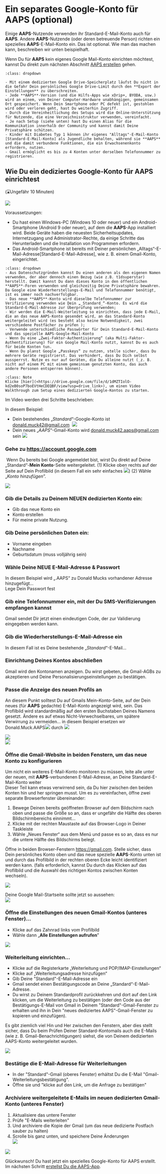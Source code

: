 # Ein separates Google-Konto für AAPS (optional)

Einige **AAPS**-Nutzende verwenden ihr Standard-E-Mail-Konto auch für **AAPS**. Andere **AAPS**-Nutzende (oder deren betreuende Person) richten ein spezielles **AAPS**-E-Mail-Konto ein. Das ist optional. Wie man das machen kann, beschreiben wir unten beispielhaft.

Wenn Du für **AAPS** kein eigenes Google Mail-Konto einrichten möchtest, kannst Du direkt zum nächsten Abschnitt [AAPS erstellen](../SettingUpAaps/BuildingAaps.md) gehen.

```{admonition} Advantages of a dedicated Google account for AAPS
:class: dropdown

- Mit einem dedizierten Google Drive-Speicherplatz läufst Du nicht in die Gefahr Dein persönliches Google Drive-Limit durch den **Export der Einstellungen** zu überschreiten.
- Jede **AAPS**-Version (und die Hilfs-Apps wie xDrip+, BYODA, usw.) wird an einem, von Deiner Computer-Hardware unabhängigen, gemeinsamen Ort gespeichert. Wenn Dein Smartphone oder PC defekt ist, gestohlen wird oder verloren geht, hast Du weiterhin Zugriff.
- Durch die Vereinheitlichung des Setups wird die Online-Unterstützung für Nutzende, die eine Verzeichnisstruktur verwenden, vereinfacht.
- Je nach Setup (siehe unten) hast Du einen Alias für die Kommunikation innerhalb der Community und kannst damit Deine Privatsphäre schützen. 
- Kinder mit Diabetes Typ 1 können ihr eigenes "Alltags"-E-Mail-Konto [Standard-E-Mail-Konto] als Jugendliche behalten, während sie **AAPS** und die damit verbundene Funktionen, die ein Erwachsenenkonto erfordern, nutzen.
- Gmail ermöglicht es bis zu 4 Konten unter derselben Telefonnummer zu registrieren.
```

## Wie Du ein dediziertes Google-Konto für AAPS einrichtest

(⌛Ungefähr 10 Minuten)

![](../images/Building-the-App/building_0001.png)

Voraussetzungen:

* Du hast einen Windows-PC (Windows 10 oder neuer) und ein Android-Smartphone (Android 9 oder neuer), auf dem die **AAPS**-App installiert wird. Beide Geräte haben die neuesten Sicherheitsupdates, Internetzugang und Administrator-Rechte, da einige Schritte das Herunterladen und die Installation von Programmen erfordern.
* Das Android-Smartphone ist bereits mit Deiner persönlichen „Alltags“-E-Mail-Adresse[Standard-E-Mail-Adresse], wie z. B. einem Gmail-Konto, eingerichtet.

```{admonition} Things to consider when setting up your new account
:class: dropdown
- Aus Datenschutzgründen kannst Du einen anderen als den eigenen Namen verwenden, der aber dennoch einen Bezug (wie z.B. t1dsuperstar) herstellt. Damit kannst Du dann dieses Konto in den öffentlichen **AAPS**-Foren verwenden und gleichzeitig Deine Privatsphäre bewahren. Da Google eine Wiederherstellungs-E-Mail und Telefonnummer benötigt, ist es immer noch nachverfolgbar.
- Das neue **AAPS**-Konto wird dieselbe Telefonnummer zur Verifizierung verwenden wie Dein „_Standard_“-Konto. Es wird die Standard-E-Mail-Adresse zur Überprüfung verwenden;
- Wir werden die E-Mail-Weiterleitung so einrichten, dass jede E-Mail, die an das neue AAPS-Konto gesendet wird, an das Standard-Konto weitergeleitet wird (es besteht also keine Notwendigkeit, zwei verschiedene Postfächer zu prüfen );
- Verwende unterschiedliche Passwörter für Dein Standard-E-Mail-Konto und das spezielle AAPS-Google-Mail-Konto
- Wenn Du eine „Zwei-Faktor-Authentisierung“ (aka Multi-Faktor-Authentifizierung) für ein Google Mail-Konto nutzt, kannst Du es auch für beide Konten tun.
- Wenn Du planst Google „Passkeys“ zu nutzen, stelle sicher, dass Du mehrere Geräte registrierst. Das verhindert, dass Du Dich selbst aussperrst. Nutze es nur auf Geräten, die Du alleine nutzt (_z. B. nicht auf einem PC mit einem gemeinsam genutzten Konto, das auch andere Personen entsperren können).
```


```{admonition}  Video Walkthrough! 
:class: Note
Klicke [hier](<https://drive.google.com/file/d/1dMZTIolO-kd2eB0soP7boEVtHeCDEQBF/view?usp=drive_link>), um einen Video Walkthrough zum Setup eines dedizierten Google-Kontos zu starten.
```

 Im Video werden drei Schritte beschrieben:

In diesem Beispiel: 
- Dein bestehendes „_Standard_“-Google-Konto ist <donald.muck42@gmail.com>  ![](../images/Building-the-App/building_0002.png)
- Dein neues „_AAPS_“-Gmail-Konto wird <donald.muck42.aaps@gmail.com> sein ![](../images/Building-the-App/building_0003.png)


### Gehe zu <https://account.google.com> 

 Wenn Du bereits bei Google angemeldet bist, wirst Du direkt auf Deine „Standard“-**Mein Konto**-Seite weitergeleitet. (1) Klicke oben rechts auf der Seite auf Dein Profilbild (in diesem Fall ein sehr einfaches ![](../images/Building-the-App/building_0002.png)) (2) Wähle „_Konto hinzufügen_”.

![](../images/Building-the-App/building_0005.png)


### Gib die Details zu Deinem NEUEN dedizierten Konto ein: 

- Gib das neue Konto ein 
- Konto erstellen
- Für meine private Nutzung. 


### Gib Deine persönlichen Daten ein:
 - Vorname eingeben
 - Nachname
 - Geburtsdatum (muss volljährig sein)

### Wähle Deine NEUE E-Mail-Adresse & Passwort

In diesem Beispiel wird „.AAPS“ zu Donald Mucks vorhandener Adresse hinzugefügt…\
Lege Dein Passwort fest

### Gib eine Telefonnummer ein, mit der Du SMS-Verifizierungen empfangen kannst

Gmail sendet Dir jetzt einen eindeutigen Code, der zur Validierung eingegeben werden kann.

### Gib die Wiederherstellungs-E-Mail-Adresse ein

In diesem Fall ist es Deine bestehende „_Standard_“-E-Mail…

### Einrichtung Deines Kontos abschließen

Gmail wird den Kontonamen anzeigen. Du wirst gebeten, die Gmail-AGBs zu akzeptieren und Deine Personalisierungseinstellungen zu bestätigen.

### Passe die Anzeige des neuen Profils an

An diesem Punkt solltest Du auf Gmails Mein-Konto-Seite, auf der Dein neues (für **AAPS** gedachte) E-Mail-Konto angezeigt wird, sein. Das Profilbild wird standardmäßig auf den ersten Buchstaben Deines Namens gesetzt. Ändere es auf etwas Nicht-Verwechselbares, um spätere Verwirrung zu vermeiden… in diesem Beispiel ersetzen wir Donald.Muck.AAPS![](../images/Building-the-App/building_0002.png) durch ![](../images/Building-the-App/building_0003.png)

![](../images/Building-the-App/building_0007.png)\
![](../images/Building-the-App/building_0008.png)

### Öffne die Gmail-Website in beiden Fenstern, um das neue Konto zu konfigurieren

Um nicht ein weiteres E-Mail-Konto monitoren zu müssen, leite alle unter der neuen, mit **AAPS**-verbundenen E-Mail-Adresse, an Deine Standard-E-Mail-Konto weiter\
Dieser Teil kann etwas verwirrend sein, da Du hier zwischen den beiden Konten hin und her springen musst. Um es zu vereinfachen, öffne zwei separate Browserfenster übereinander:

1. Bewege Deinen bereits geöffneten Browser auf dem Bildschirm nach oben und passe die Größe so an, dass er ungefähr die Hälfte des oberen Bildschirmbereichs einnimmt…
2. Klicke mit der rechten Maustaste auf das Browser-Logo in Deiner Taskleiste
3. Wähle „Neues Fenster“ aus dem Menü und passe es so an, dass es nur die untere Hälfte des Bildschirms belegt.

Öffne in beiden Browser-Fenstern <https://gmail.com>. Stelle sicher, dass Dein persönliches Konto oben und das neue spezielle **AAPS**-Konto unten ist und durch das Profilbild in der rechten oberen Ecke leicht identifiziert werden kann. (falls erforderlich, kannst Du durch das Klicken auf das Profilbild und die Auswahl des richtigen Kontos zwischen Konten wechseln).

![](../images/Building-the-App/building_0009.png)

Deine Google Mail-Startseite sollte jetzt so aussehen:\
![](../images/Building-the-App/building_0010.png)

 ### Öffne die Einstellungen des neuen Gmail-Kontos (unteres Fenster)…

- Klicke auf das Zahnrad links vom Profilbild
- Wähle dann „**Alle Einstellungen aufrufen**”

![](../images/Building-the-App/building_0011.png)

### Weiterleitung einrichten…

- Klicke auf die Registerkarte „Weiterleitung und POP/IMAP-Einstellungen“
- Klicke auf „Weiterleitungsadresse hinzufügen“
- Gib Deine "Standard"-E-Mail-Adresse ein
- Gmail sendet einen Bestätigungscode an Deine „Standard“-E-Mail-Adresse.
- Du wirst zu Deinem Standardprofil zurückkehren und dort auf den Link klicken, um die Weiterleitung zu bestätigen (oder den Code aus der Bestätigungs-E-Mail von Gmail in Deinem "Standard"-Gmail-Fenster zu erhalten und ihn in Dein "neues dediziertes AAPS"-Gmail-Fenster zu kopieren und einzufügen).

Es gibt ziemlich viel Hin und Her zwischen den Fenstern, aber dies stellt sicher, dass Du beim Prüfen Deiner Standard-Kontomails auch die E-Mails (wie z. B. Gmail-Benachrichtigungen) siehst, die von Deinem dedizierten AAPS-Konto weitergeleitet wurden.

![](../images/Building-the-App/building_0012.png)

### Bestätige die E-Mail-Adresse für Weiterleitungen

- In der "Standard"-Gmail (oberes Fenster) erhältst Du die E-Mail "Gmail-Weiterleitungsbestätigung".
- Öffne sie und "klicke auf den Link, um die Anfrage zu bestätigen"

### Archiviere weitergeleitete E-Mails im neuen dedizierten Gmail-Konto (unteres Fenster)

<!---->

1. Aktualisiere das untere Fenster
2. Prüfe "E-Mails weiterleiten"
3. Und archiviere die Kopie der Gmail (um das neue dedizierte Postfach sauber zu halten)
4. Scrolle bis ganz unten, und speichere Deine Änderungen\
   ![](../images/Building-the-App/building_0013.png)

![](../images/Building-the-App/building_0014.png)

Glückwunsch! Du hast jetzt ein spezielles Google-Konto für AAPS erstellt. Im nächsten Schritt [erstellst Du die AAPS-App](../SettingUpAaps/BuildingAaps.md).